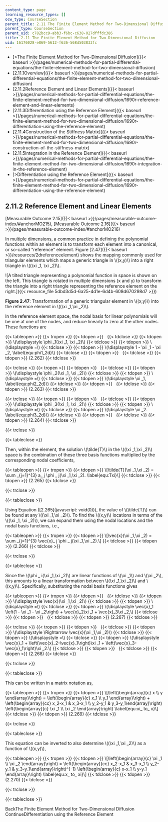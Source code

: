 ```yaml
---
content_type: page
learning_resource_types: []
ocw_type: CourseSection
parent_title: 2.11 The Finite Element Method for Two-Dimensional Diffusion
parent_type: CourseSection
parent_uid: c782bcc9-abb3-f6bc-c638-027dfffdc386
title: 2.11 The Finite Element Method for Two-Dimensional Diffusion
uid: 16176028-e869-5612-f636-568d503833fc
---
```


*   [\<The Finite Element Method for Two-Dimensional Diffusion]({{< baseurl >}}/pages/numerical-methods-for-partial-differential-equations/the-finite-element-method-for-two-dimensional-diffusion)
*   [2.11.1Overview]({{< baseurl >}}/pages/numerical-methods-for-partial-differential-equations/the-finite-element-method-for-two-dimensional-diffusion)
*   [2.11.2Reference Element and Linear Elements]({{< baseurl >}}/pages/numerical-methods-for-partial-differential-equations/the-finite-element-method-for-two-dimensional-diffusion/1690r-reference-element-and-linear-elements)
*   [2.11.3Differentiation using the Reference Element]({{< baseurl >}}/pages/numerical-methods-for-partial-differential-equations/the-finite-element-method-for-two-dimensional-diffusion/1690r-differentiation-using-the-reference-element)
*   [2.11.4Construction of the Stiffness Matrix]({{< baseurl >}}/pages/numerical-methods-for-partial-differential-equations/the-finite-element-method-for-two-dimensional-diffusion/1690r-construction-of-the-stiffness-matrix)
*   [2.11.5Integration in the Reference Element]({{< baseurl >}}/pages/numerical-methods-for-partial-differential-equations/the-finite-element-method-for-two-dimensional-diffusion/1690r-integration-in-the-reference-element)
*   [\>Differentiation using the Reference Element]({{< baseurl >}}/pages/numerical-methods-for-partial-differential-equations/the-finite-element-method-for-two-dimensional-diffusion/1690r-differentiation-using-the-reference-element)

2.11.2 Reference Element and Linear Elements
--------------------------------------------

[Measurable Outcome 2.15]({{< baseurl >}}/pages/measurable-outcome-index/#anchorMO215), [Measurable Outcome 2.16]({{< baseurl >}}/pages/measurable-outcome-index/#anchorMO216)

In multiple dimensions, a common practice in defining the polynomial functions within an element is to transform each element into a canonical, or so-called “reference" element. Figure [2.47]({{< baseurl >}}/resources/2dreferenceelement) shows the mapping commonly used for triangular elements which maps a generic triangle in \\((x,y)\\) into a right triangle in \\((\\xi \_1, \\xi \_2)\\).

![A tilted triangle representing a polynomial function in space is shown on the left.  This triangle is rotated in multiple dimensions (x and y) to transform the triangle into a right triangle representing the reference element on the right.]({{< resource_file 5dbd3d5d-6a25-4d1e-6d4b-608d670298d7 >}})

**Figure 2.47**: Transformation of a generic triangular element in \\((x,y)\\) into the reference element in \\((\\xi \_1,\\xi \_2)\\).

In the reference element space, the nodal basis for linear polynomials will be one at one of the nodes, and reduce linearly to zero at the other nodes. These functions are

{{< tableopen >}}
{{< tropen >}}
{{< tdopen >}}
 
{{< tdclose >}}
{{< tdopen >}}
\\(\\displaystyle \\phi \_1(\\xi \_1, \\xi \_2)\\)
{{< tdclose >}}
{{< tdopen >}}
\\(\\displaystyle =\\)
{{< tdclose >}}
{{< tdopen >}}
\\(\\displaystyle 1 - \\xi \_1 - \\xi \_2, \\label{equ:phi1\_2d}\\)
{{< tdclose >}}
{{< tdopen >}}
 
{{< tdclose >}}
{{< tdopen >}}
(2.262)
{{< tdclose >}}

{{< trclose >}}
{{< tropen >}}
{{< tdopen >}}
 
{{< tdclose >}}
{{< tdopen >}}
\\(\\displaystyle \\phi \_2(\\xi \_1, \\xi \_2)\\)
{{< tdclose >}}
{{< tdopen >}}
\\(\\displaystyle =\\)
{{< tdclose >}}
{{< tdopen >}}
\\(\\displaystyle \\xi \_1, \\label{equ:phi2\_2d}\\)
{{< tdclose >}}
{{< tdopen >}}
 
{{< tdclose >}}
{{< tdopen >}}
(2.263)
{{< tdclose >}}

{{< trclose >}}
{{< tropen >}}
{{< tdopen >}}
 
{{< tdclose >}}
{{< tdopen >}}
\\(\\displaystyle \\phi \_3(\\xi \_1, \\xi \_2)\\)
{{< tdclose >}}
{{< tdopen >}}
\\(\\displaystyle =\\)
{{< tdclose >}}
{{< tdopen >}}
\\(\\displaystyle \\xi \_2. \\label{equ:phi3\_2d}\\)
{{< tdclose >}}
{{< tdopen >}}
 
{{< tdclose >}}
{{< tdopen >}}
(2.264)
{{< tdclose >}}

{{< trclose >}}

{{< tableclose >}}

Then, within the element, the solution \\(\\tilde{T}\\) in the \\((\\xi \_1,\\xi \_2)\\) space is the combination of these three basis functions multiplied by the corresponding nodal coefficients,

{{< tableopen >}}
{{< tropen >}}
{{< tdopen >}}
\\\[\\tilde{T}(\\xi \_1,\\xi \_2) = \\sum \_{j=1}^{3} a\_ j \\phi \_ j(\\xi \_1,\\xi \_2). \\label{equ:Txi}\\\]
{{< tdclose >}}
{{< tdopen >}}
(2.265)
{{< tdclose >}}

{{< trclose >}}

{{< tableclose >}}

Using Equation ([2.265](javascript: void(0))), the value of \\(\\tilde{T}\\) can be found at any \\((\\xi \_1,\\xi \_2)\\). To find the \\((x,y)\\) locations in terms of the \\((\\xi \_1, \\xi \_2)\\), we can expand them using the nodal locations and the nodal basis functions, i.e.,

{{< tableopen >}}
{{< tropen >}}
{{< tdopen >}}
\\\[\\vec{x}(\\xi \_1,\\xi \_2) = \\sum \_{j=1}^{3} \\vec{x}\_ j \\phi \_ j(\\xi \_1,\\xi \_2).\\\]
{{< tdclose >}}
{{< tdopen >}}
(2.266)
{{< tdclose >}}

{{< trclose >}}

{{< tableclose >}}

Since the \\(\\phi \_ i(\\xi \_1,\\xi \_2)\\) are linear functions of \\(\\xi \_1\\) and \\(\\xi \_2\\), this amounts to a linear transformation between \\((\\xi \_1,\\xi \_2)\\) and \\((x,y)\\). Specifically, substituting the nodal basis functions gives

{{< tableopen >}}
{{< tropen >}}
{{< tdopen >}}
 
{{< tdclose >}}
{{< tdopen >}}
\\(\\displaystyle \\vec{x}(\\xi \_1,\\xi \_2)\\)
{{< tdclose >}}
{{< tdopen >}}
\\(\\displaystyle =\\)
{{< tdclose >}}
{{< tdopen >}}
\\(\\displaystyle \\vec{x}\_1 \\left(1 - \\xi \_1 - \\xi \_2\\right) + \\vec{x}\_2\\xi \_1 + \\vec{x}\_3\\xi \_2,\\)
{{< tdclose >}}
{{< tdopen >}}
 
{{< tdclose >}}
{{< tdopen >}}
(2.267)
{{< tdclose >}}

{{< trclose >}}
{{< tropen >}}
{{< tdopen >}}
 
{{< tdclose >}}
{{< tdopen >}}
\\(\\displaystyle \\Rightarrow \\vec{x}(\\xi \_1,\\xi \_2)\\)
{{< tdclose >}}
{{< tdopen >}}
\\(\\displaystyle =\\)
{{< tdclose >}}
{{< tdopen >}}
\\(\\displaystyle \\vec{x}\_1 + \\left(\\vec{x}\_2-\\vec{x}\_1\\right)\\xi \_1 + \\left(\\vec{x}\_3-\\vec{x}\_1\\right)\\xi \_2.\\)
{{< tdclose >}}
{{< tdopen >}}
 
{{< tdclose >}}
{{< tdopen >}}
(2.268)
{{< tdclose >}}

{{< trclose >}}

{{< tableclose >}}

This can be written in a matrix notation as,

{{< tableopen >}}
{{< tropen >}}
{{< tdopen >}}
\\\[\\left(\\begin{array}{c} x \\\\ y \\end{array}\\right) = \\left(\\begin{array}{c} x\_1 \\\\ y\_1 \\end{array}\\right) + \\left(\\begin{array}{cc} x\_2-x\_1 & x\_3-x\_1 \\\\ y\_2-y\_1 & y\_3-y\_1\\end{array}\\right) \\left(\\begin{array}{c} \\xi \_1 \\\\ \\xi \_2 \\end{array}\\right) \\label{equ:xi\_ to\_ x}\\\]
{{< tdclose >}}
{{< tdopen >}}
(2.269)
{{< tdclose >}}

{{< trclose >}}

{{< tableclose >}}

This equation can be inverted to also determine \\((\\xi \_1,\\xi \_2)\\) as a function of \\((x,y)\\),

{{< tableopen >}}
{{< tropen >}}
{{< tdopen >}}
\\\[\\left(\\begin{array}{c} \\xi \_1 \\\\ \\xi \_2 \\end{array}\\right) = \\left(\\begin{array}{cc} x\_2-x\_1 & x\_3-x\_1 \\\\ y\_2-y\_1 & y\_3-y\_1\\end{array}\\right)^{-1} \\left(\\begin{array}{c} x-x\_1 \\\\ y-y\_1 \\end{array}\\right) \\label{equ:x\_ to\_ xi}\\\]
{{< tdclose >}}
{{< tdopen >}}
(2.270)
{{< tdclose >}}

{{< trclose >}}

{{< tableclose >}}

BackThe Finite Element Method for Two-Dimensional Diffusion ContinueDifferentiation using the Reference Element